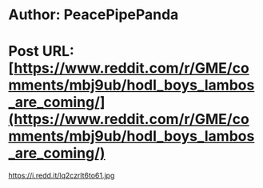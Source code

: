 # Author: PeacePipePanda
# Post URL: [https://www.reddit.com/r/GME/comments/mbj9ub/hodl_boys_lambos_are_coming/](https://www.reddit.com/r/GME/comments/mbj9ub/hodl_boys_lambos_are_coming/)


https://i.redd.it/lq2czrlt6to61.jpg